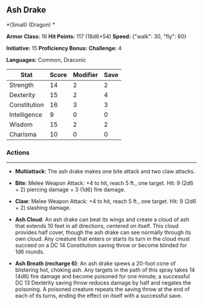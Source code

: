 ## Ash Drake
*(Small) (Dragon) *

**Armor Class:** 16
**Hit Points:** 117 (18d6+54)
**Speed:** {"walk": 30, "fly": 60}

**Initiative:** 15
**Proficiency Bonus:**
**Challenge:** 4

**Languages:** Common, Draconic



| Stat | Score | Modifier | Save |
| ---- | ---- | ---- | ---- |
| Strength | 14 | 2 | 2 |
| Dexterity | 15 | 2 | 4 |
| Constitution | 16 | 3 | 3 |
| Intelligence | 9 | 0 | 0 |
| Wisdom | 15 | 2 | 2 |
| Charisma | 10 | 0 | 0 |

### Actions
 --- 
- **Multiattack**: The ash drake makes one bite attack and two claw attacks.

- **Bite**: Melee Weapon Attack: +4 to hit, reach 5 ft., one target. Hit: 9 (2d6 + 2) piercing damage + 3 (1d6) fire damage.

- **Claw**: Melee Weapon Attack: +4 to hit, reach 5 ft., one target. Hit: 9 (2d6 + 2) slashing damage.

- **Ash Cloud**: An ash drake can beat its wings and create a cloud of ash that extends 10 feet in all directions, centered on itself. This cloud provides half cover, though the ash drake can see normally through its own cloud. Any creature that enters or starts its turn in the cloud must succeed on a DC 14 Constitution saving throw or become blinded for 1d6 rounds.

- **Ash Breath (recharge 6)**: An ash drake spews a 20-foot cone of blistering hot, choking ash. Any targets in the path of this spray takes 14 (4d6) fire damage and become poisoned for one minute; a successful DC 13 Dexterity saving throw reduces damage by half and negates the poisoning. A poisoned creature repeats the saving throw at the end of each of its turns, ending the effect on itself with a successful save.

